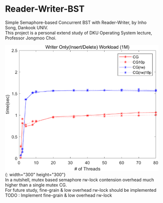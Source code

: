 # Reader-Writer-BST
Simple Semaphore-based Concurrent BST with Reader-Writer, by Inho Song, Dankook UNIV. <br>
This project is a personal extend study of DKU Operating System lecture, Professor Jongmoo Choi.<br> 

![Coarse-grain Reader-Writer lock in Writer Only Workload](./img/CG.png) {: width="300" height="300"} <br>
In a nutshell, mutex based semaphore rw-lock contension overhead much higher than a single mutex CG. <br>
For future study, fine-grain & low overhead rw-lock should be implemented<br>
TODO : Implement fine-grain & low overhead rw-lock <br>
